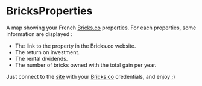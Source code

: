 # BricksProperties
A map showing your French [Bricks.co](https://www.bricks.co) properties.
For each properties, some information are displayed : 
- The link to the property in the Bricks.co website.
- The return on investment.
- The rental dividends.
- The number of bricks owned with the total gain per year.

Just connect to the [site](https://lscchnh.github.io/bricks-properties/login) with your [Bricks.co](https://www.bricks.co) credentials, and enjoy ;)